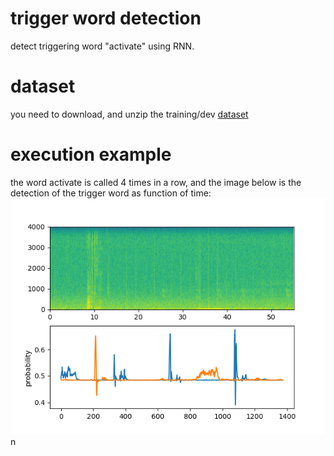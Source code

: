 # trigger word detection
detect triggering word "activate" using RNN.

# dataset
you need to download, and unzip the training/dev [ dataset ](https://drive.google.com/file/d/1-ucsS1BP3rILBTPSwY2lBuJr1LKXe7vl/view?usp=sharing)

# execution example
the word activate is called 4 times in a row, and the image below is the detection of the trigger word as function of time:
![alt text](https://github.com/ertosns/twd/blob/main/out/detection.png?raw=true)
n
